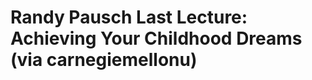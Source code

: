 <!--
id: 43538603
link: http://tumblr.atmos.org/post/43538603/randy-pausch-last-lecture-achieving-your
slug: randy-pausch-last-lecture-achieving-your
date: Fri Jul 25 2008 12:02:04 GMT-0700 (PDT)
publish: 2008-07-025
tags: 
title: Randy Pausch Last Lecture: Achieving Your Childhood Dreams (via carnegiemellonu)
-->


Randy Pausch Last Lecture: Achieving Your Childhood Dreams (via carnegiemellonu)
================================================================================



